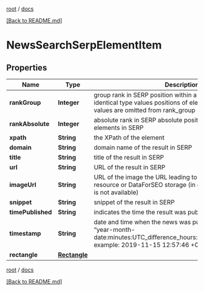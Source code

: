 [root](./../ "root") / [docs](./ "docs")

[[Back to README.md]](./../README.md "[Back to README.md]")

# NewsSearchSerpElementItem

## Properties

| Name | Type | Description | Notes |
|------------ | ------------- | ------------- | -------------|
|**rankGroup** | **Integer** | group rank in SERP position within a group of elements with identical type values positions of elements with different type values are omitted from rank_group |  [optional] |
|**rankAbsolute** | **Integer** | absolute rank in SERP absolute position among all the elements in SERP |  [optional] |
|**xpath** | **String** | the XPath of the element |  [optional] |
|**domain** | **String** | domain name of the result in SERP |  [optional] |
|**title** | **String** | title of the result in SERP |  [optional] |
|**url** | **String** | URL of the result in SERP |  [optional] |
|**imageUrl** | **String** | URL of the image the URL leading to the image on the original resource or DataForSEO storage (in case the original source is not available) |  [optional] |
|**snippet** | **String** | snippet of the result in SERP |  [optional] |
|**timePublished** | **String** | indicates the time the result was published |  [optional] |
|**timestamp** | **String** | date and time when the news was published in the format “year-month-date:minutes:UTC_difference_hours:UTC_difference_minutes” example: 2019-11-15 12:57:46 +00:00 |  [optional] |
|**rectangle** | [**Rectangle**](Rectangle.md) |  |  [optional] |

[root](./../ "root") / [docs](./ "docs")

[[Back to README.md]](./../README.md "[Back to README.md]")
